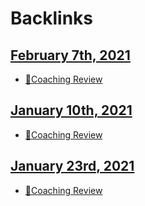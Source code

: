 
# Backlinks
## [February 7th, 2021](<February 7th, 2021.md>)
- [📝Coaching Review](<📝Coaching Review.md>)

## [January 10th, 2021](<January 10th, 2021.md>)
- [📝Coaching Review](<📝Coaching Review.md>)

## [January 23rd, 2021](<January 23rd, 2021.md>)
- [📝Coaching Review](<📝Coaching Review.md>)

